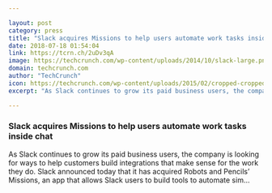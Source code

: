 ```yaml
---

layout: post
category: press
title: "Slack acquires Missions to help users automate work tasks inside chat"
date: 2018-07-18 01:54:04
link: https://tcrn.ch/2uDv3qA
image: https://techcrunch.com/wp-content/uploads/2014/10/slack-large.png?w=711
domain: techcrunch.com
author: "TechCrunch"
icon: https://techcrunch.com/wp-content/uploads/2015/02/cropped-cropped-favicon-gradient.png?w=180
excerpt: "As Slack continues to grow its paid business users, the company is looking for ways to help customers build integrations that make sense for the work they do. Slack announced today that it has acquired Robots and Pencils’ Missions, an app that allows Slack users to build tools to automate sim…"

---
```


### Slack acquires Missions to help users automate work tasks inside chat

As Slack continues to grow its paid business users, the company is looking for ways to help customers build integrations that make sense for the work they do. Slack announced today that it has acquired Robots and Pencils’ Missions, an app that allows Slack users to build tools to automate sim…